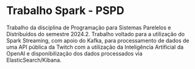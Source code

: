 # Trabalho Spark - PSPD

Trabalho da disciplina de Programação para Sistemas Parelelos e Distribuídos do semestre 2024.2. Trabalho voltado para a utilização do Spark Streaming, com apoio do Kafka, para processamento de dados de uma API pública da Twitch com a utilização da Inteligência Artificial da OpenAI e disponibilização dos dados processados via ElasticSearch/Kibana.
